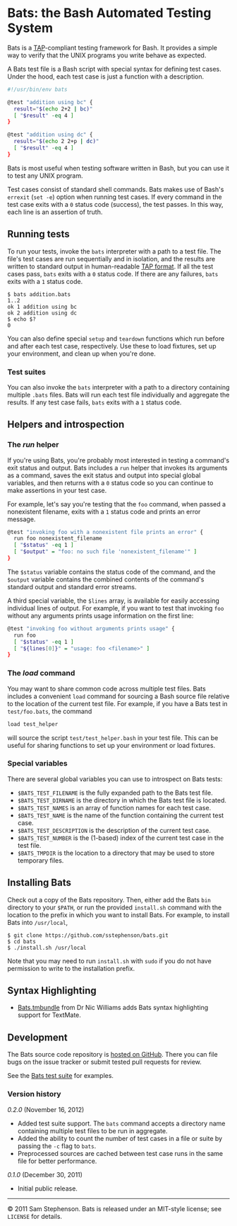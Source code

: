 # Bats: the Bash Automated Testing System

Bats is a [TAP](http://testanything.org/)-compliant testing framework
for Bash. It provides a simple way to verify that the UNIX programs
you write behave as expected.

A Bats test file is a Bash script with special syntax for defining
test cases. Under the hood, each test case is just a function with a
description.

```bash
#!/usr/bin/env bats

@test "addition using bc" {
  result="$(echo 2+2 | bc)"
  [ "$result" -eq 4 ]
}

@test "addition using dc" {
  result="$(echo 2 2+p | dc)"
  [ "$result" -eq 4 ]
}
```

Bats is most useful when testing software written in Bash, but you can
use it to test any UNIX program.

Test cases consist of standard shell commands. Bats makes use of
Bash's `errexit` (`set -e`) option when running test cases. If every
command in the test case exits with a `0` status code (success), the
test passes. In this way, each line is an assertion of truth.

## Running tests

To run your tests, invoke the `bats` interpreter with a path to a test
file. The file's test cases are run sequentially and in isolation, and
the results are written to standard output in human-readable [TAP
format](http://testanything.org/wiki/index.php/TAP_specification#THE_TAP_FORMAT).
If all the test cases pass, `bats` exits with a `0` status code. If
there are any failures, `bats` exits with a `1` status code.

    $ bats addition.bats
    1..2
    ok 1 addition using bc
    ok 2 addition using dc
    $ echo $?
    0

You can also define special `setup` and `teardown` functions which run
before and after each test case, respectively. Use these to load
fixtures, set up your environment, and clean up when you're done.

### Test suites

You can also invoke the `bats` interpreter with a path to a directory
containing multiple `.bats` files. Bats will run each test file
individually and aggregate the results. If any test case fails, `bats`
exits with a `1` status code.

## Helpers and introspection

### The _run_ helper

If you're using Bats, you're probably most interested in testing a
command's exit status and output. Bats includes a `run` helper that
invokes its arguments as a command, saves the exit status and output
into special global variables, and then returns with a `0` status code
so you can continue to make assertions in your test case.

For example, let's say you're testing that the `foo` command, when
passed a nonexistent filename, exits with a `1` status code and prints
an error message.

```bash
@test "invoking foo with a nonexistent file prints an error" {
  run foo nonexistent_filename
  [ "$status" -eq 1 ]
  [ "$output" = "foo: no such file 'nonexistent_filename'" ]
}
```

The `$status` variable contains the status code of the command, and
the `$output` variable contains the combined contents of the command's
standard output and standard error streams.

A third special variable, the `$lines` array, is available for easily
accessing individual lines of output. For example, if you want to test
that invoking `foo` without any arguments prints usage information on
the first line:

```bash
@test "invoking foo without arguments prints usage" {
  run foo
  [ "$status" -eq 1 ]
  [ "${lines[0]}" = "usage: foo <filename>" ]
}
```

### The _load_ command

You may want to share common code across multiple test files. Bats
includes a convenient `load` command for sourcing a Bash source file
relative to the location of the current test file. For example, if you
have a Bats test in `test/foo.bats`, the command

```bash
load test_helper
```

will source the script `test/test_helper.bash` in your test file. This
can be useful for sharing functions to set up your environment or load
fixtures.

### Special variables

There are several global variables you can use to introspect on Bats
tests:

* `$BATS_TEST_FILENAME` is the fully expanded path to the Bats test
file.
* `$BATS_TEST_DIRNAME` is the directory in which the Bats test file is
located.
* `$BATS_TEST_NAMES` is an array of function names for each test case.
* `$BATS_TEST_NAME` is the name of the function containing the current
test case.
* `$BATS_TEST_DESCRIPTION` is the description of the current test
case.
* `$BATS_TEST_NUMBER` is the (1-based) index of the current test case
in the test file.
* `$BATS_TMPDIR` is the location to a directory that may be used to
store temporary files.

## Installing Bats

Check out a copy of the Bats repository. Then, either add the Bats
`bin` directory to your `$PATH`, or run the provided `install.sh`
command with the location to the prefix in which you want to install
Bats. For example, to install Bats into `/usr/local`,

    $ git clone https://github.com/sstephenson/bats.git
    $ cd bats
    $ ./install.sh /usr/local

Note that you may need to run `install.sh` with `sudo` if you do not
have permission to write to the installation prefix.

## Syntax Highlighting

* [Bats.tmbundle](https://github.com/drnic/Bats.tmbundle) from Dr Nic 
Williams adds Bats syntax highlighting support for TextMate.

## Development

The Bats source code repository is [hosted on
GitHub](https://github.com/sstephenson/bats). There you can file bugs
on the issue tracker or submit tested pull requests for review.

See the [Bats
test suite](https://github.com/sstephenson/bats/tree/master/test) for
examples.

### Version history

*0.2.0* (November 16, 2012)

* Added test suite support. The `bats` command accepts a directory
  name containing multiple test files to be run in aggregate.
* Added the ability to count the number of test cases in a file or
  suite by passing the `-c` flag to `bats`.
* Preprocessed sources are cached between test case runs in the same
  file for better performance.

*0.1.0* (December 30, 2011)

* Initial public release.

---

© 2011 Sam Stephenson. Bats is released under an MIT-style license;
see `LICENSE` for details.
